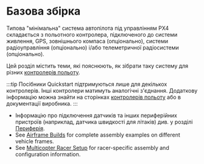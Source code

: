 # Базова збірка

Типова "мінімальна" система автопілота під управлінням PX4 складається з польотного контролера, підключеного до системи живлення, GPS, зовнішнього компаса (опціонально), системи радіоуправління (опціонально) і/або телеметричної радіосистеми (опціонально).

Цей розділ містить теми, які пояснюють, як зібрати таку систему для різних [контролерів польоту](../flight_controller/README.md).

:::tip
Посібники Quickstart підтримуються лише для декількох контролерів. Інші контролери матимуть аналогічні з'єднання. Додаткову інформацію можна знайти на сторінках [контролерів польоту](../flight_controller/README.md) або в документації виробника.
:::

- Інформацію про підключення датчиків та інших периферійних пристроїв (наприклад, датчика швидкості для літаків) див. у розділі [Периферія](../peripherals/README.md).
- See [Airframe Builds](../airframes/README.md) for complete assembly examples on different vehicle frames.
- See [Multicopter Racer Setup](../config_mc/racer_setup.md) for racer-specific assembly and configuration information.
